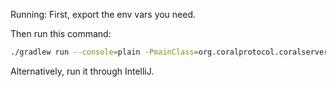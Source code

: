 Running:
First, export the env vars you need.

Then run this command:
```bash
./gradlew run --console=plain -PmainClass=org.coralprotocol.coralserver.gaia.GaiaKt
```

Alternatively, run it through IntelliJ.